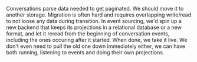 
Conversations parse data needed to get paginated.  We should move it to another storage.  Migration is often hard and requires overlapping write/read to not loose any data during transition.  In event sourcing, we'd spin up a new backend that keeps its projections in a relational database or a new format, and let it reread from the beginning of conversation events, including the ones occuring after it started.  When done, we take it live.  We don't even need to pull the old one down immediately either, we can have both running, listening to events and doing their own projections.
